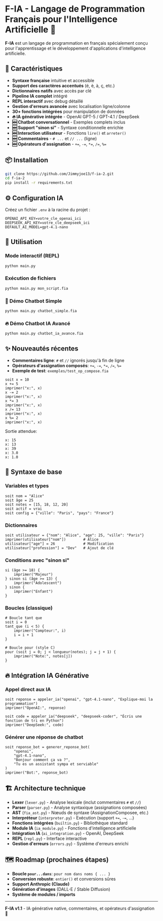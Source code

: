 # F-IA - Langage de Programmation Français pour l'Intelligence Artificielle 🤖

**F-IA** est un langage de programmation en français spécialement conçu pour l'apprentissage et le développement d'applications d'intelligence artificielle.

## 🌟 Caractéristiques

- **Syntaxe française** intuitive et accessible
- **Support des caractères accentués** (é, è, à, ç, etc.)
- **Dictionnaires natifs** avec accès par clé
- **Pipeline IA complet** intégré
- **REPL interactif** avec debug détaillé
- **Gestion d'erreurs avancée** avec localisation ligne/colonne
- **30+ fonctions intégrées** pour manipulation de données
- **🔥 IA générative intégrée** - OpenAI GPT-5 / GPT-4.1 / DeepSeek
- **🆕 Chatbot conversationnel** - Exemples complets inclus
- **🆕 Support "sinon si"** - Syntaxe conditionnelle enrichie
- **🆕 Interaction utilisateur** - Fonctions `lire()` et `arreter()`
- **🆕 Commentaires** - `# ...` et `// ...` (ligne)
- **🆕 Opérateurs d'assignation** - `+=`, `-=`, `*=`, `/=`, `%=`

## 📦 Installation

```bash
git clone https://github.com/Jimmyjoe13/f-ia-2.git
cd f-ia-2
pip install -r requirements.txt
```

## ⚙️ Configuration IA

Créez un fichier `.env` à la racine du projet :
```env
OPENAI_API_KEY=votre_cle_openai_ici
DEEPSEEK_API_KEY=votre_cle_deepseek_ici
DEFAULT_AI_MODEL=gpt-4.1-nano
```

## 🚀 Utilisation

### Mode interactif (REPL)
```bash
python main.py
```

### Exécution de fichiers
```bash
python main.py mon_script.fia
```

### 🤖 Démo Chatbot Simple
```bash
python main.py chatbot_simple.fia
```

### 🔥 Démo Chatbot IA Avancé
```bash
python main.py chatbot_ia_avance.fia
```

## ✨ Nouveautés récentes

- **Commentaires ligne**: `#` et `//` ignorés jusqu'à fin de ligne
- **Opérateurs d'assignation composés**: `+=`, `-=`, `*=`, `/=`, `%=`
- **Exemple de test**: `exemples/test_op_compose.fia`

```fia
soit x = 10
x += 5
imprimer("x:", x)
x -= 2
imprimer("x:", x)
x *= 3
imprimer("x:", x)
x /= 13
imprimer("x:", x)
x %= 2
imprimer("x:", x)
```

Sortie attendue:
```
x: 15
x: 13
x: 39
x: 3.0
x: 1.0
```

## 📖 Syntaxe de base

### Variables et types
```fia
soit nom = "Alice"
soit âge = 25
soit notes = [15, 18, 12, 20]
soit actif = vrai
soit config = {"ville": "Paris", "pays": "France"}
```

### Dictionnaires
```fia
soit utilisateur = {"nom": "Alice", "age": 25, "ville": "Paris"}
imprimer(utilisateur["nom"])        # Alice
utilisateur["age"] = 26             # Modification
utilisateur["profession"] = "Dev"   # Ajout de clé
```

### Conditions avec "sinon si"
```fia
si (âge >= 18) {
    imprimer("Majeur")
} sinon si (âge >= 13) {
    imprimer("Adolescent")
} sinon {
    imprimer("Enfant")
}
```

### Boucles (classique)
```fia
# Boucle tant que
soit i = 0
tant_que (i < 5) {
    imprimer("Compteur:", i)
    i = i + 1
}

# Boucle pour (style C)
pour (soit j = 0; j < longueur(notes); j = j + 1) {
    imprimer("Note:", notes[j])
}
```

## 🔥 Intégration IA Générative

### Appel direct aux IA
```fia
soit reponse = appeler_ia("openai", "gpt-4.1-nano", "Explique-moi la programmation")
imprimer("OpenAI:", reponse)

soit code = appeler_ia("deepseek", "deepseek-coder", "Écris une fonction de tri en Python")
imprimer("DeepSeek:", code)
```

### Générer une réponse de chatbot
```fia
soit reponse_bot = generer_reponse_bot(
    "openai",
    "gpt-4.1-nano",
    "Bonjour comment ça va ?",
    "Tu es un assistant sympa et serviable"
)
imprimer("Bot:", reponse_bot)
```

## 🏗️ Architecture technique

- **Lexer** (`lexer.py`) - Analyse lexicale (inclut commentaires `#` et `//`)
- **Parser** (`parser.py`) - Analyse syntaxique (assignations composées)
- **AST** (`fia_ast.py`) - Nœuds de syntaxe (AssignationComposee, etc.)
- **Interpréteur** (`interpreter.py`) - Exécution (support `+=`, `-=`, ...)
- **Fonctions intégrées** (`builtin.py`) - Bibliothèque standard
- **Module IA** (`ia_module.py`) - Fonctions d'intelligence artificielle
- **Intégration IA** (`ai_integration.py`) - OpenAI, DeepSeek
- **REPL** (`repl.py`) - Interface interactive
- **Gestion d'erreurs** (`errors.py`) - Système d'erreurs enrichi

## 🗺️ Roadmap (prochaines étapes)

- **Boucle `pour...dans`**: `pour nom dans noms { ... }`
- **Conversion robuste**: `entier()` et conversions sûres
- **Support Anthropic (Claude)**
- **Génération d'images** (DALL-E / Stable Diffusion)
- **Système de modules / imports**

---

**F-IA v1.1** - IA générative native, commentaires, et opérateurs d'assignation 🚀
